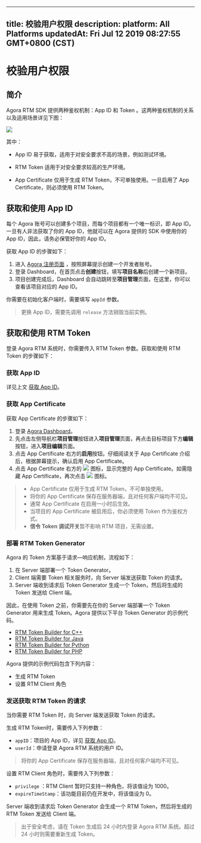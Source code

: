 
---
title: 校验用户权限
description: 
platform: All Platforms
updatedAt: Fri Jul 12 2019 08:27:55 GMT+0800 (CST)
---
# 校验用户权限
## 简介

Agora RTM SDK 提供两种鉴权机制：App ID 和 Token 。这两种鉴权机制的关系以及适用场景详见下图：

![](https://web-cdn.agora.io/docs-files/1555490792498)

其中：

- App ID 易于获取，适用于对安全要求不高的场景，例如测试环境。

- RTM Token 适用于对安全要求较高的生产环境。
- App Certificate 仅用于生成 RTM Token，不可单独使用。一旦启用了 App Certificate，则必须使用 RTM Token。

<a name = "Get-an-App-ID"></a>

## 获取和使用 App ID

每个 Agora 账号可以创建多个项目，而每个项目都有一个唯一标识，即 App ID。一旦有人非法获取了你的 App ID，他就可以在 Agora 提供的 SDK 中使用你的 App ID，因此，请务必保管好你的 App ID。

获取 App ID 的步骤如下：

1.  进入 [Agora 注册页面](https://sso.agora.io/cn/login) ，按照屏幕提示创建一个开发者账号。
2.  登录 Dashboard，在首页点击**创建**按钮，填写**项目名称**后创建一个新项目。
3.  项目创建完成后，Dashboard 会自动跳转至**项目管理**页面，在这里，你可以查看该项目对应的 App ID。

你需要在初始化客户端时，需要填写 `appId` 参数。

> 更换 App ID，需要先调用 `release` 方法销毁当前实例。

## 获取和使用 RTM Token

登录 Agora RTM 系统时，你需要传入 RTM Token 参数。获取和使用 RTM Token 的步骤如下：

### 获取 App ID

详见上文 [获取 App ID](#Get-an-App-ID)。

### 获取 App Certificate

获取 App Certificate 的步骤如下：

1.  登录 [Agora Dashboard](https://dashboard.agora.io)。
2.  先点击左侧导航栏**项目管理**按钮进入**项目管理**页面，再点击目标项目下方**编辑**按钮，进入**项目编辑**页面。
3.  点击 App Certificate 右方的**启用**按钮。仔细阅读关于 App Certificate 介绍后，根据屏幕提示，确认启用 App Certificate。
4.  点击 App Certificate 右方的 ![](https://web-cdn.agora.io/docs-files/1551773294761) 图标，显示完整的 App Certificate。如需隐藏 App Certificate，再次点击 ![](https://web-cdn.agora.io/docs-files/1551773306258) 图标。

> -   App Certificate 仅用于生成 RTM Token，不可单独使用。
> -   将你的 App Certificate 保存在服务器端，且对任何客户端均不可见。
> -   通常 App Certificate 在启用一小时后生效。
> -   当项目的 App Certificate 被启用后，你必须使用 Token 作为鉴权方式。
> -   **信令 Token 调试开关**暂不影响 RTM 项目，无需设置。

### 部署 RTM Token Generator 

Agora 的 Token 方案基于请求—响应机制，流程如下：

1. 在 Server 端部署一个 Token Generator。
2. Client 端需要 Token 相关服务时，向 Server 端发送获取 Token 的请求。
3. Server 端收到请求后 Token Generator 生成一个 Token，然后将生成的 Token 发送给 Client 端。

因此，在使用 Token 之前，你需要先在你的 Server 端部署一个 Token Generator 用来生成 Token。Agora 提供以下平台 Token Generator 的示例代码。

-   [RTM Token Builder for C++](https://github.com/AgoraIO/Tools/blob/master/DynamicKey/AgoraDynamicKey/cpp/sample/rtm_builder.cpp)
-   [RTM Token Builder for Java](https://github.com/AgoraIO/Tools/blob/master/DynamicKey/AgoraDynamicKey/java/sample/io/agora/rtm/sample/RtmTokenBuilderSample.java)
-   [RTM Token Builder for Python](https://github.com/AgoraIO/Tools/blob/master/DynamicKey/AgoraDynamicKey/python/sample/sample_rtm_builder.py)
-   [RTM Token Builder for PHP](https://github.com/AgoraIO/Tools/blob/master/DynamicKey/AgoraDynamicKey/php/sample/RtmTokenBuilderSample.php )

Agora 提供的示例代码包含下列内容：

-    生成 RTM Token
-    设置 RTM Client 角色


### 发送获取 RTM Token 的请求

当你需要 RTM Token 时，向 Server 端发送获取 Token 的请求。

生成 RTM Token时，需要传入下列参数：

- `appID`：项目的 App ID，详见 <a href="#getting-an-app-id">获取 App ID</a>。
- `userId`：申请登录 Agora RTM 系统的用户 ID。

> 将你的 App Certificate 保存在服务器端，且对任何客户端均不可见。

设置 RTM Client 角色时，需要传入下列参数：

- `privilege` ：RTM Client 暂时只支持一种角色，将该值设为 1000。
- `expireTimeStamp`：该功能目前仍在开发中，将该值设为 0。

Server 端收到请求后 Token Generator 会生成一个 RTM Token，然后将生成的 RTM Token 发送给 Client 端。

> 出于安全考虑，请在 Token 生成后 24 小时内登录 Agora RTM 系统。超过 24 小时则需要重新生成 Token。
